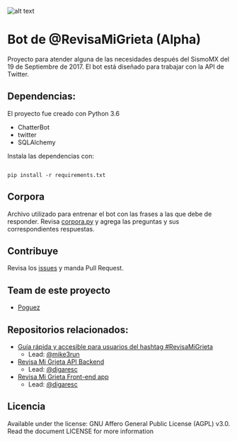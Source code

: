 ![alt text](./revisamigrieta.png "#RevisaMiGrieta")

# Bot de @RevisaMiGrieta (Alpha)

Proyecto para atender alguna de las necesidades después del SismoMX del 19 de Septiembre de 2017.
El bot está diseñado para trabajar con la API de Twitter.

## Dependencias:

El proyecto fue creado con Python 3.6
- ChatterBot
- twitter
- SQLAlchemy

Instala las dependencias con:
```

pip install -r requirements.txt
```

## Corpora
Archivo utilizado para entrenar el bot con las frases a las que debe de responder.
Revisa [corpora.py](./corpora.py) y agrega las preguntas y sus correspondientes respuestas.

## Contribuye
Revisa los [issues](https://github.com/codersmexico/revisa-mi-grieta-bot/issues) y manda Pull Request.

## Team de este proyecto
 - [Poguez](http://noedominguez.com)
 
## Repositorios relacionados:

- [Guía rápida y accesible para usuarios del hashtag #RevisaMiGrieta](https://github.com/codersmexico/grieta-landing)
    - Lead: [@mike3run](https://github.com/mike3run)
- [Revisa Mi Grieta API Backend](https://github.com/digaresc/revisamigrieta-api-backend)
    - Lead: [@digaresc](https://github.com/digaresc)
- [Revisa Mi Grieta Front-end app](https://github.com/digaresc/revisamigrieta-frontend)
    - Lead: [@digaresc](https://github.com/digaresc)


## Licencia

Available under the license: GNU Affero General Public License (AGPL) v3.0. Read the document LICENSE for more information
